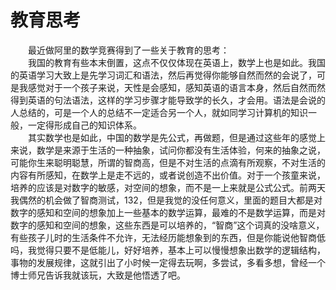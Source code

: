 # 教育思考
&emsp;&emsp;最近做阿里的数学竞赛得到了一些关于教育的思考：  
&emsp;&emsp;我国的教育有些本末倒置，这点不仅仅体现在英语上，数学上也是如此。我国的英语学习大致上是先学习词汇和语法，然后再觉得你能够自然而然的会说了，可是我感觉对于一个孩子来说，天性是会感知，感知英语的语言本身，然后自然而然得到英语的句法语法，这样的学习步骤才能导致学的长久，才会用。语法是会说的人总结的，可是一个人的总结不一定适合另一个人，就如同学习计算机的知识一般，一定得形成自己的知识体系。  
&emsp;&emsp;其实数学也是如此，中国的数学是先公式，再做题，但是通过这些年的感觉上来说，数学是来源于生活的一种抽象，试问你都没有生活体验，何来的抽象之说，可能你生来聪明聪慧，所谓的智商高，但是不对生活的点滴有所观察，不对生活的内容有所感知，在数学上是走不远的，或者说创造不出价值。对于一个孩童来说，培养的应该是对数字的敏感，对空间的想象，而不是一上来就是公式公式。前两天我偶然的机会做了智商测试，132，但是我觉的没任何意义，里面的题目大都是对数字的感知和空间的想象加上一些基本的数学运算，最难的不是数学运算，而是对数字的感知和空间的想象，这些东西是可以培养的，“智商”这个词真的没啥意义，有些孩子儿时的生活条件不允许，无法经历能想象到的东西，但是你能说他智商低吗，我觉得只要不是低能儿，好好培养，基本上可以慢慢想象出数学的逻辑结构，事物的发展规律，这就引出了小时候一定得去玩啊，多尝试，多看多想，曾经一个博士师兄告诉我就该玩，大致是他悟透了吧。
